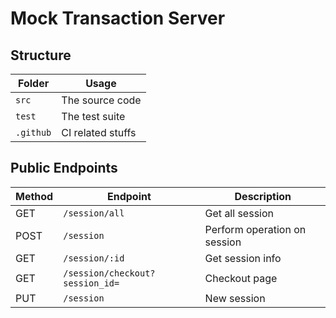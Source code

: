 # Mock Transaction Server

## Structure

| Folder    | Usage             |
| --------- | ----------------- |
| `src`     | The source code   |
| `test`    | The test suite    |
| `.github` | CI related stuffs |

## Public Endpoints

| Method | Endpoint                        | Description                  |
| ------ | ------------------------------- | ---------------------------- |
| GET    | `/session/all`                  | Get all session              |
| POST   | `/session`                      | Perform operation on session |
| GET    | `/session/:id`                  | Get session info             |
| GET    | `/session/checkout?session_id=` | Checkout page                |
| PUT    | `/session`                      | New session                  |
